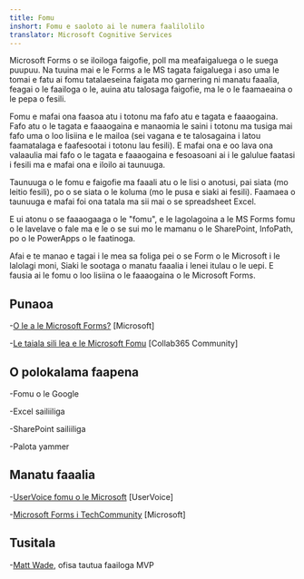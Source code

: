 ```yaml
---
title: Fomu
inshort: Fomu e saoloto ai le numera faalilolilo
translator: Microsoft Cognitive Services
---
```


Microsoft Forms o se iloiloga faigofie, poll ma meafaigaluega o le suega puupuu. Na tuuina mai e le Forms a le MS
tagata faigaluega i aso uma le tomai e fatu ai fomu tatalaeseina faigata mo
garnering ni manatu faaalia, feagai o le faailoga o le, auina atu talosaga faigofie, ma le
o le faamaeaina o le pepa o fesili.

Fomu e mafai ona faasoa atu i totonu ma fafo atu e tagata e faaaogaina. Fafo atu o le tagata e faaaogaina
e manaomia le saini i totonu ma tusiga mai fafo uma o loo lisiina e le mailoa
(sei vagana e te talosagaina i latou faamatalaga e faafesootai i totonu lau fesili).
E mafai ona e oo lava ona valaaulia mai fafo o le tagata e faaaogaina e fesoasoani ai i le galulue faatasi i fesili ma
e mafai ona e iloilo ai taunuuga.

Taunuuga o le fomu e faigofie ma faaali atu o le lisi o anotusi, pai siata (mo
leitio fesili), po o se siata o le koluma (mo le pusa e siaki ai fesili). Faamaea
o taunuuga e mafai foi ona tatala ma sii mai o se spreadsheet Excel.

E ui atonu o se faaaogaaga o le "fomu", e le lagolagoina a le MS Forms
fomu o le lavelave o fale ma e le o se sui mo le mamanu o le SharePoint,
InfoPath, po o le PowerApps o le faatinoga.

Afai e te manao e tagai i le mea sa foliga pei o se Form o le Microsoft i le lalolagi moni,
Siaki le sootaga o manatu faaalia i lenei itulau o le uepi. E fausia ai le fomu o loo lisiina
o le faaaogaina o le Microsoft Forms.

Punaoa
---------

-[O le a le Microsoft Forms?](https://support.office.com/en-us/forms)
    \[Microsoft\]

-[Le taiala sili lea e le Microsoft
    Fomu](https://collab365.community/ultimate-guide-microsoft-forms/)
    \[Collab365 Community\]

O polokalama faapena
------------

-Fomu o le Google

-Excel sailiiliga

-SharePoint sailiiliga

-Palota yammer

Manatu faaalia
---------

-[UserVoice fomu o le Microsoft](https://microsoftforms.uservoice.com/forums/386451-welcome-to-microsoft-forms-suggestion-box)
    \[UserVoice\]

-[Microsoft Forms i TechCommunity](https://techcommunity.microsoft.com/t5/Microsoft-Forms/ct-p/MicrosoftForms)
    \[Microsoft\]

Tusitala
---------

-[Matt Wade](https://www.linkedin.com/in/thatmattwade/), ofisa tautua faailoga MVP


